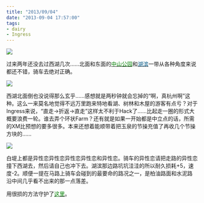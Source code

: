 ```yaml
---
title: "2013/09/04"
date: "2013-09-04 17:57:00"
tags:
- dairy
- Ingress
---
```

![](/assets/0022-01.png)

过来两年还没去过西湖几次……北面和东面的[<span style="color:#017f01">中山公园</span>](http://www.ingress.com/intel?ll=30.253113,120.138443&z=17)和[<span style="color:#005684">湖滨</span>](http://www.ingress.com/intel?ll=30.260304,120.153045&z=17)一带从各种角度来说都还不错，骑车去绝对正确。

![](/assets/0022-02.jpg)

西湖北面倒也没说得那么玄乎……感想就是两秒钟就会忘掉的“啊，真杭州啊”这种。这么一来莫名地觉得不远万里跑来特地看湖、树林和木屋的游客有点亏？对于Ingress来说，“直走→折返→直走”这样太不利于Hack了……比起走一圈的形式大概要浪费一轮。谁去弄个环状Farm？还有就是如果一开始都是中立点的话，所需的XM比预想的要多很多。本来还想着能顺带着把玉泉的节操充值了再收几个节操方块的……

![](/assets/0022-03.jpg)

白堤上都是异性恋异性恋异性恋异性恋和异性恋。骑车的异性恋请把走路的异性恋撞下西湖去，然后请自己也冲下去。湖滨那边路坑坑洼洼的所以耐久损耗+5，速度-2。顺便一提在马路上骑车会碰到的最要命的路况之一，是柏油路面和水泥路沿中间几乎看不出来的那一点落差。

用很损的方法守护了[<span style="color:#017f01">这里</span>](http://www.ingress.com/intel?ll=30.267354,120.118942&z=17&pll=30.267354,120.118942)。